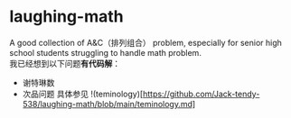 # laughing-math
A good collection of A&amp;C（排列组合） problem, especially for senior high school students struggling to handle math problem.
</br>
我已经想到以下问题**有代码解**：
 - 谢特琳数
 - 次品问题
具体参见 !(teminology)[https://github.com/Jack-tendy-538/laughing-math/blob/main/teminology.md]
